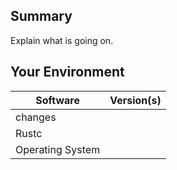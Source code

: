 ## Summary
Explain what is going on.

## Your Environment
| Software         | Version(s) |
| ---------------- | ---------- |
| changes      |
| Rustc            |
| Operating System |

